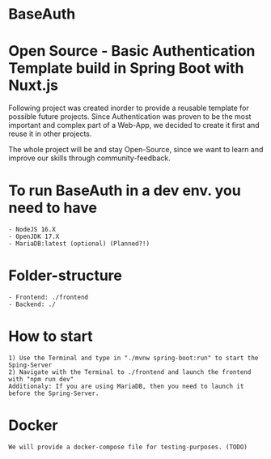 # BaseAuth
# Open Source - Basic Authentication Template build in Spring Boot with Nuxt.js

Following project was created inorder to provide a reusable template for possible future projects. 
Since Authentication was proven to be the most important and complex part of a Web-App, we decided to create it first and reuse it in other projects.

The whole project will be and stay Open-Source, since we want to learn and improve our skills through community-feedback.

# To run BaseAuth in a dev env. you need to have
    - NodeJS 16.X
    - OpenJDK 17.X
    - MariaDB:latest (optional) (Planned?!)
# Folder-structure
    - Frontend: ./frontend
    - Backend: ./
# How to start
    1) Use the Terminal and type in "./mvnw spring-boot:run" to start the Sping-Server
    2) Navigate with the Terminal to ./frontend and launch the frontend with "npm run dev"
    Additionaly: If you are using MariaDB, then you need to launch it before the Spring-Server. 
    
# Docker
    We will provide a docker-compose file for testing-purposes. (TODO)
    
